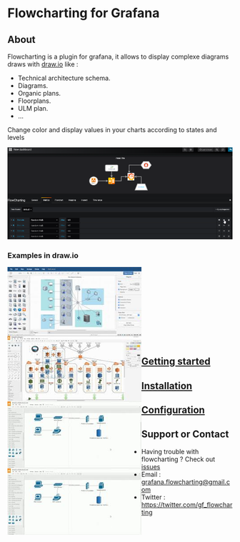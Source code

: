 # Flowcharting for Grafana

## About
Flowcharting is a plugin for grafana, it allows to display complexe diagrams draws with [draw.io](https://draw.io/) like :
  * Technical architecture schema.
  * Diagrams.
  * Organic plans.
  * Floorplans.
  * ULM plan.  
  * ...  

Change color and display values in your charts according to states and levels

![technology](images/animated_tech_small.png)

### Examples in draw.io

<img style="border:0px;margin:0px;float:left;width:300px;height:150px;" src="images/drawio_example1.jpg" />  
<img style="border:0px;margin:0px;float:left;width:300px;height:150px;" src="images/drawio_example2.jpg" />  
<img style="border:0px;margin:0px;float:left;width:300px;height:150px;" src="images/drawio_example3.jpg" />  
<img style="border:0px;margin:0px;float:left;width:300px;height:150px;" src="images/drawio_example3.jpg" />  
<br/><br/><br/><br/><br/><br/><br/><br/><br/><br/>
  
## [Getting started](./STARTED.md)

## [Installation](./INSTALL.md)

## [Configuration](./SETUP.md)

## Support or Contact

  - Having trouble with flowcharting ? Check out [issues](https://github.com/algenty/grafana-flowcharting/issues)
  - Email : <grafana.flowcharting@gmail.com>
  - Twitter : https://twitter.com/gf_flowcharting